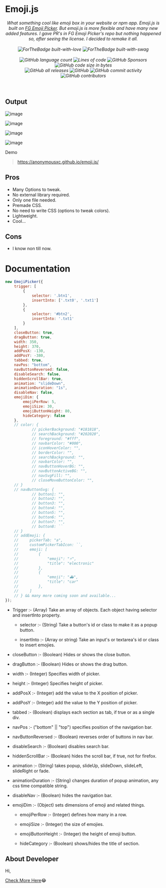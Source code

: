 # Emoji.js
<div align="center">
    <i> What something cool like emoji box in your website or npm app.
    Emoji.js is built on <a href="https://github.com/woody180/vanilla-javascript-emoji-picker">FG Emoji Picker</a>. But emoji.js is more flexible and have many new added features. I gave PR's in FG Emoji Picker's repo but nothing happened so, after seeing the license. I decided to remake it all. <br> <br>
    <img src="http://ForTheBadge.com/images/badges/built-with-love.svg" alt="ForTheBadge built-with-love">
    <img src="http://ForTheBadge.com/images/badges/built-with-swag.svg" alt="ForTheBadge built-with-swag"> <br> <br>
    <img alt="GitHub language count" src="https://img.shields.io/github/languages/count/AnonymousXC/emoji.js?style=for-the-badge">
    <img alt="Lines of code" src="https://img.shields.io/tokei/lines/github/AnonymousXC/emoji.js?style=for-the-badge">
    <img alt="GitHub Sponsors" src="https://img.shields.io/github/sponsors/AnonymousXC?style=for-the-badge">
    <img alt="GitHub code size in bytes" src="https://img.shields.io/github/languages/code-size/AnonymousXC/emoji.js?style=for-the-badge"> <br>
    <img alt="GitHub all releases" src="https://img.shields.io/github/downloads/AnonymousXC/emoji.js/total?style=for-the-badge">
    <img alt="GitHub" src="https://img.shields.io/github/license/AnonymousXC/emoji.js?style=for-the-badge">
    <img alt="GitHub commit activity" src="https://img.shields.io/github/commit-activity/w/AnonymousXC/emoji.js?style=for-the-badge">
    <img alt="GitHub contributors" src="https://img.shields.io/github/contributors/AnonymousXC/emoji.js?style=for-the-badge">
    </i>
</div>

<br>
<br>

## Output

![image](/.github/1.png)

![image](/.github/2.png)

![image](/.github/3.png)

![image](/.github/4.png)

Demo 
> https://anonymousxc.github.io/emoji.js/


## Pros

- Many Options to tweak.
- No external library required.
- Only one file needed.
- Premade CSS.
- No need to write CSS (options to tweak colors).
- Lightweight.
- Cool...

## Cons
- I know non till now.

# Documentation

```javascript
new EmojiPicker({
    trigger: [
        {
            selector: '.btn1',
            insertInto: ['.txt0', '.txt1']
        },
        {
            selector: '#btn2',
            insertInto: '.txt1'
        }
    ],
    closeButton: true,
    dragButton: true,
    width: 350,
    height: 370,
    addPosX: -130,
    addPosY: -380,
    tabbed: true,
    navPos: "bottom",
    navButtonReversed: false,
    disableSearch: false,
    hiddenScrollBar: true,
    animation: "slideDown",
    animationDuration: "1s",
    disableNav: false,
    emojiDim: {
        emojiPerRow: 5,
        emojiSize: 30,
        emojiButtonHeight: 80,
        hideCategory: false
    },
    // color: {
            // pickerBackground: "#181818",
            // searchBackground: "#202020",
            // foreground: "#fff",
            // navbarColor: "#000",
            // iconHoverColor: "",
            // borderColor: "",
            // searchBackground: "",
            // navbarColor: "",
            // navButtonHoverBG: "",
            // navButtonActiveBG: "",
            // navSvgFill: "",
            // closeMoveButtonColor: "",
    // }
    // navButtonSvg: {
            // button1: "",
            // button2: "",
            // button3: "",
            // button4: "",
            // button5: "",
            // button6: "",
            // button7: "",
            // button8: ``
    // }
    // addEmoji: {
    //     pickerTab: "a",
    //     customPickerTabIcon: ``,
    //     emoji: [
    //         {
    //             "emoji": "⚡",
    //             "title": "electronic"
    //         },
    //         {
    //             "emoji": "🚑",
    //             "title": "car"
    //         },
    //     ]
    // } && many more coming soon and available...
});

```



- Trigger :- (Array) Take an array of objects. Each object having selector and insertInto property.

    - selector :- (String) Take a button's id or class to make it as a popup button.

    - insertInto :- (Array or string) Take an input's or textarea's id or class to insert emojies.

- closeButton :- (Boolean) Hides or shows the close button.

- dragButton :- (Boolean) Hides or shows the drag button.

- width :- (Integer) Specifies width of picker.

- height :- (Integer) Specifies height of picker.

- addPosX :- (Integer) add the value to the X position of picker.

- addPosY :- (Integer) add the value to the Y position of picker.

- tabbed :- (Boolean) displays each section as tab, if true or as a single div.

- navPos :- ("bottom" || "top") specifies position of the navigation bar.

- navButtonReversed :- (Boolean) reverses order of buttons in nav bar.

- disableSearch :- (Boolean) disables search bar.

- hiddenScrollBar :- (Boolean) hides the scroll bar, if true, not for firefox.

- animation :- (String) takes popup, slideUp, slideDown, slideLeft, slideRight or fade.

- animationDuration :- (String) changes duration of popup animation, any css time compatible string.

- disableNav :- (Boolean) hides the navigation bar.

- emojiDim :- (Object) sets dimensions of emoji and related things.

    - emojiPerRow :- (Integer) defines how many in a row.

    - emojiSize :- (Integer) the size of emojies.

    - emojiButtonHeight :- (Integer) the height of emoji button.

    - hideCategory :- (Boolean) shows/hides the title of section.

## About Developer
Hi,

[Check More Here](https://github.com/AnonymousXC)😂
